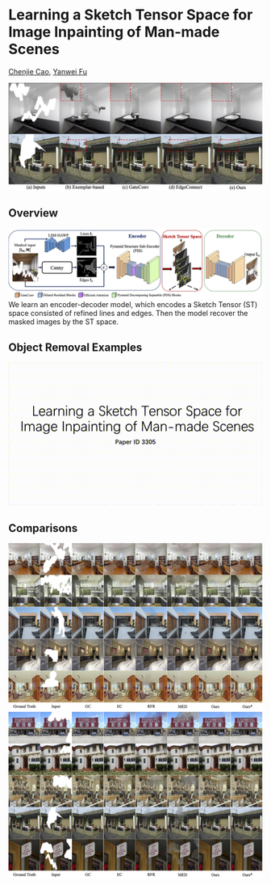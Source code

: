# Learning a Sketch Tensor Space for Image Inpainting of Man-made Scenes

[Chenjie Cao](https://github.com/ewrfcas),
[Yanwei Fu](http://yanweifu.github.io/)

![teaser](assets/teaser_new.png)

## Overview
![teaser](assets/overview_new1.png)
We learn an encoder-decoder model, which encodes a Sketch Tensor (ST) space consisted of refined lines and edges. 
Then the model recover the masked images by the ST space. 

## Object Removal Examples
![Object removal video](assets/video.gif)

## Comparisons
![ST](assets/shanghaitech_comparisons.png)
![Places2](assets/places2_comparisons.png)